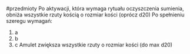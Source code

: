 #przedmioty 
Po aktywacji, która wymaga rytuału oczyszczenia sumienia, obniża wszystkie rzuty kością o rozmiar kości (oprócz d20)
Po spełnieniu szeregu wymagań: 
1. a
2. b
3. c
Amulet zwiększa wszystkie rzuty o rozmiar kości (do max d20)